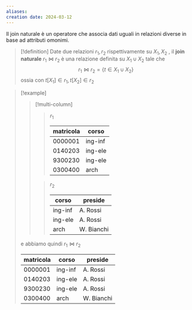 ```yaml
---
aliases: 
creation date: 2024-03-12
---
```


Il join naturale è un operatore che associa dati uguali in relazioni diverse in base ad attributi omonimi.

>[!definition]
>Date due relazioni $r_{1},r_{2}$ rispettivamente su $X_{1},X_{2}$ , il **join naturale** $r_{1} \bowtie r_{2}$ è una relazione definita su $X_{1} \cup X_{2}$ tale che
>$$ r_{1} \bowtie r_{2} = \{ t \in X_{1} \cup X_{2} \} $$
>ossia con $t[X_{1}] \in r_{1}, t[X_{2}] \in r_{2}$

> [!example]
> 
>
> > [!multi-column]
> > 
> > >  $r_{1}$
> > > 
> > > | matricola | corso   |
> > > | --------- | ------- |
> > > | 0000001   | ing-inf |
> > > | 0140203   | ing-ele |
> > > | 9300230   | ing-ele |
> > > | 0300400   | arch |
> > 
> > > $r_{2}$
> > >
> > > | corso   | preside    |
> > >| ------- | ---------- |
> > > | ing-inf | A. Rossi   |
> > > | ing-ele | A. Rossi   |
> > > | arch    | W. Bianchi |
> 
> e abbiamo quindi $r_{1} \bowtie r_{2}$ 
> 
> | matricola | corso   | preside    |
> | --------- | ------- | ---------- |
> | 0000001   | ing-inf | A. Rossi   |
> | 0140203   | ing-ele | A. Rossi   |
> | 9300230   | ing-ele | A. Rossi   |
> | 0300400   | arch    | W. Bianchi | 
> 
